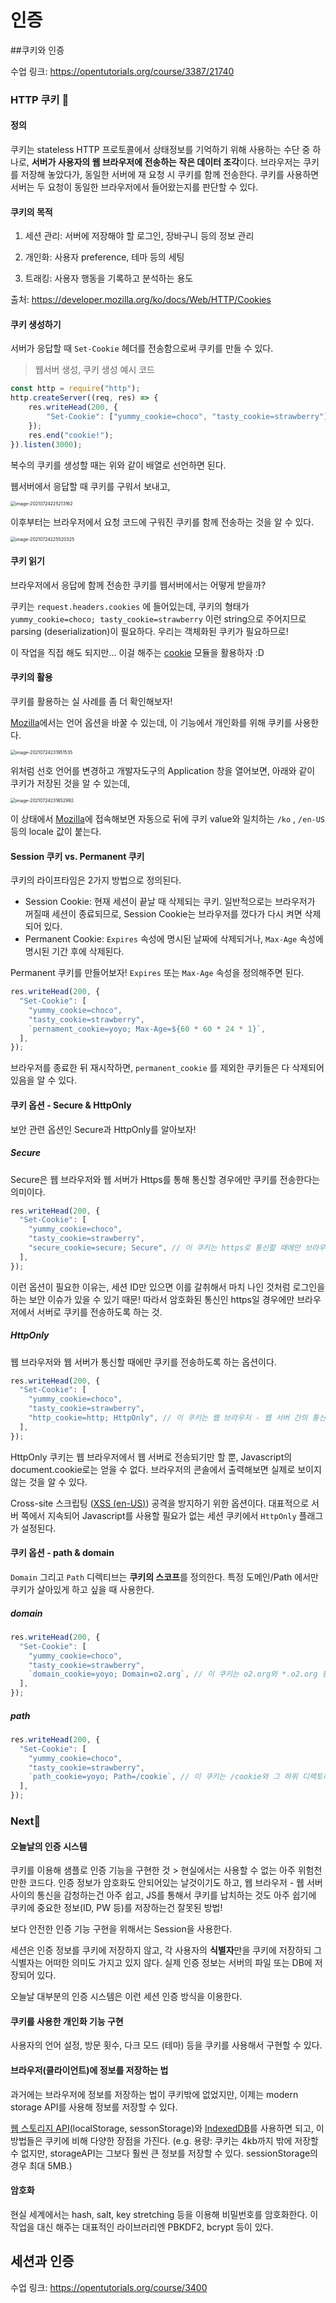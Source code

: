# 인증

##쿠키와 인증

수업 링크: https://opentutorials.org/course/3387/21740

### HTTP 쿠키 🍪

#### 정의

쿠키는 stateless HTTP 프로토콜에서 상태정보를 기억하기 위해 사용하는 수단 중 하나로, **서버가 사용자의 웹 브라우저에 전송하는 작은 데이터 조각**이다. 브라우저는 쿠키를 저장해 놓았다가, 동일한 서버에 재 요청 시 쿠키를 함께 전송한다. 쿠키를 사용하면 서버는 두 요청이 동일한 브라우저에서 들어왔는지를 판단할 수 있다.

#### 쿠키의 목적

1) 세션 관리: 서버에 저장해야 할 로그인, 장바구니 등의 정보 관리

2) 개인화: 사용자 preference, 테마 등의 세팅

3) 트래킹: 사용자 행동을 기록하고 분석하는 용도

출처: https://developer.mozilla.org/ko/docs/Web/HTTP/Cookies

#### 쿠키 생성하기

서버가 응답할 때 `Set-Cookie` 헤더를 전송함으로써 쿠키를 만들 수 있다.

> 웹서버 생성, 쿠키 생성 예시 코드

```javascript
const http = require("http");
http.createServer((req, res) => {
    res.writeHead(200, {
        "Set-Cookie": ["yummy_cookie=choco", "tasty_cookie=strawberry"],
    });
    res.end("cookie!");
}).listen(3000);
```

복수의 쿠키를 생성할 때는 위와 같이 배열로 선언하면 된다.

웹서버에서 응답할 때 쿠키를 구워서 보내고,

<img src="Authentication.assets/image-20210724225213162.png" alt="image-20210724225213162" style="zoom:50%;" />

이후부터는 브라우저에서 요청 코드에 구워진 쿠키를 함께 전송하는 것을 알 수 있다.

<img src="Authentication.assets/image-20210724225520325.png" alt="image-20210724225520325" style="zoom:50%;" />

#### 쿠키 읽기

브라우저에서 응답에 함께 전송한 쿠키를 웹서버에서는 어떻게 받을까?

쿠키는 `request.headers.cookies` 에 들어있는데, 쿠키의 형태가 `yummy_cookie=choco; tasty_cookie=strawberry` 이런 string으로 주어지므로 parsing (deserialization)이 필요하다. 우리는 객체화된 쿠키가 필요하므로!

이 작업을 직접 해도 되지만... 이걸 해주는 [cookie](https://www.npmjs.com/package/cookie) 모듈을 활용하자 :D

#### 쿠키의 활용

쿠키를 활용하는 실 사례를 좀 더 확인해보자!

[Mozilla](https://developer.mozilla.org/)에서는 언어 옵션을 바꿀 수 있는데, 이 기능에서 개인화를 위해 쿠키를 사용한다.

<img src="Authentication.assets/image-20210724231951535.png" alt="image-20210724231951535" style="zoom:50%;" />

위처럼 선호 언어를 변경하고 개발자도구의 Application 창을 열어보면, 아래와 같이 쿠키가 저장된 것을 알 수 있는데,

<img src="Authentication.assets/image-20210724231652992.png" alt="image-20210724231652992" style="zoom:50%;" />

이 상태에서 [Mozilla](https://developer.mozilla.org/)에 접속해보면 자동으로 뒤에 쿠키 value와 일치하는 `/ko` , `/en-US` 등의 locale 값이 붙는다. 

#### Session 쿠키 vs. Permanent 쿠키

쿠키의 라이프타임은 2가지 방법으로 정의된다.

- Session Cookie: 현재 세션이 끝날 때 삭제되는 쿠키. 일반적으로는 브라우저가 꺼질때 세션이 종료되므로, Session Cookie는 브라우저를 껐다가 다시 켜면 삭제되어 있다.
- Permanent Cookie: `Expires` 속성에 명시된 날짜에 삭제되거나, `Max-Age` 속성에 명시된 기간 후에 삭제된다.

Permanent 쿠키를 만들어보자! `Expires` 또는 `Max-Age` 속성을 정의해주면 된다.

```javascript
res.writeHead(200, {
  "Set-Cookie": [
    "yummy_cookie=choco",
    "tasty_cookie=strawberry",
    `pernament_cookie=yoyo; Max-Age=${60 * 60 * 24 * 1}`,
  ],
});
```

브라우저를 종료한 뒤 재시작하면, `permanent_cookie` 를 제외한 쿠키들은 다 삭제되어 있음을 알 수 있다.

#### 쿠키 옵션 - Secure & HttpOnly

보안 관련 옵션인 Secure과 HttpOnly를 알아보자!

##### Secure

Secure은 웹 브라우저와 웹 서버가 Https를 통해 통신할 경우에만 쿠키를 전송한다는 의미이다.

```javascript
res.writeHead(200, {
  "Set-Cookie": [
    "yummy_cookie=choco",
    "tasty_cookie=strawberry",
    "secure_cookie=secure; Secure", // 이 쿠키는 https로 통신할 때에만 브라우저가 서버에게 쿠키를 전송한다.
  ],
});
```

이런 옵션이 필요한 이유는, 세션 ID만 있으면 이를 갈취해서 마치 나인 것처럼 로그인을 하는 보안 이슈가 있을 수 있기 때문! 따라서 암호화된 통신인 https일 경우에만 브라우저에서 서버로 쿠키를 전송하도록 하는 것.

##### HttpOnly

웹 브라우저와 웹 서버가 통신할 때에만 쿠키를 전송하도록 하는 옵션이다.

```javascript
res.writeHead(200, {
  "Set-Cookie": [
    "yummy_cookie=choco",
    "tasty_cookie=strawberry",
    "http_cookie=http; HttpOnly", // 이 쿠키는 웹 브라우저 - 웹 서버 간의 통신에서만 전송된다. Javascript의 document.cookie로는 접근이 불가능하다.
  ],
});
```

HttpOnly 쿠키는 웹 브라우저에서 웹 서버로 전송되기만 할 뿐, Javascript의 document.cookie로는 얻을 수 없다. 브라우저의 콘솔에서 출력해보면 실제로 보이지 않는 것을 알 수 있다.

Cross-site 스크립팅 ([XSS (en-US)](https://developer.mozilla.org/en-US/docs/Glossary/Cross-site_scripting)) 공격을 방지하기 위한 옵션이다. 대표적으로 서버 쪽에서 지속되어 Javascript를 사용할 필요가 없는 세션 쿠키에서 `HttpOnly` 플래그가 설정된다. 

#### 쿠키 옵션 - path & domain

`Domain` 그리고 `Path` 디렉티브는 **쿠키의 스코프**를 정의한다. 특정 도메인/Path 에서만 쿠키가 살아있게 하고 싶을 때 사용한다.

##### domain

```javascript
res.writeHead(200, {
  "Set-Cookie": [
    "yummy_cookie=choco",
    "tasty_cookie=strawberry",
    `domain_cookie=yoyo; Domain=o2.org`, // 이 쿠키는 o2.org와 *.o2.org 등의 모든 서브도메인에서 웹서버로 전송된다.
  ],
});
```

##### path

```javascript
res.writeHead(200, {
  "Set-Cookie": [
    "yummy_cookie=choco",
    "tasty_cookie=strawberry",
    `path_cookie=yoyo; Path=/cookie`, // 이 쿠키는 /cookie와 그 하위 디렉토리에서만 웹서버로 전송된다.
  ],
});
```

### Next🤔

#### 오늘날의 인증 시스템

쿠키를 이용해 샘플로 인증 기능을 구현한 것 > 현실에서는 사용할 수 없는 아주 위험천만한 코드다. 인증 정보가 암호화도 안되어있는 날것이기도 하고, 웹 브라우저 - 웹 서버 사이의 통신을 감청하는건 아주 쉽고, JS를 통해서 쿠키를 납치하는 것도 아주 쉽기에 쿠키에 중요한 정보(ID, PW 등)를 저장하는건 잘못된 방법!

보다 안전한 인증 기능 구현을 위해서는 Session을 사용한다.

세션은 인증 정보를 쿠키에 저장하지 않고, 각 사용자의 **식별자**만을 쿠키에 저장하되 그 식별자는 어떠한 의미도 가지고 있지 않다. 실제 인증 정보는 서버의 파일 또는 DB에 저장되어 있다.

오늘날 대부분의 인증 시스템은 이런 세션 인증 방식을 이용한다.

#### 쿠키를 사용한 개인화 기능 구현

사용자의 언어 설정, 방문 횟수, 다크 모드 (테마) 등을 쿠키를 사용해서 구현할 수 있다.

#### 브라우저(클라이언트)에 정보를 저장하는 법

과거에는 브라우저에 정보를 저장하는 법이 쿠키밖에 없었지만, 이제는 modern storage API를 사용해 정보를 저장할 수 있다.

[웹 스토리지 API](https://developer.mozilla.org/en-US/docs/Web/API/Web_Storage_API)(localStorage, sessonStorage)와 [IndexedDB](https://developer.mozilla.org/en-US/docs/Web/API/IndexedDB_API)를 사용하면 되고, 이 방법들은 쿠키에 비해 다양한 장점을 가진다. (e.g. 용량: 쿠키는 4kb까지 밖에 저장할 수 없지만, storageAPI는 그보다 훨씬 큰 정보를 저장할 수 있다. sessionStorage의 경우 최대 5MB.)

#### 암호화

현실 세계에서는 hash, salt, key stretching 등을 이용해 비밀번호를 암호화한다. 이 작업을 대신 해주는 대표적인 라이브러리엔 PBKDF2, bcrypt 등이 있다.

## 세션과 인증

수업 링크: https://opentutorials.org/course/3400

